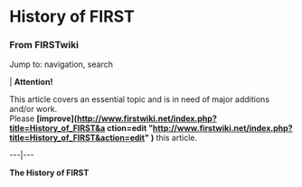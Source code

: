 

# History of FIRST

### From FIRSTwiki

Jump to: navigation, search

| **Attention!**  

This article covers an essential topic and is in need of major additions
and/or work.  
Please **[improve](http://www.firstwiki.net/index.php?title=History_of_FIRST&a
ction=edit
"http://www.firstwiki.net/index.php?title=History_of_FIRST&action=edit" )**
this article.  
  
---|---  
  
  
**The History of FIRST**

